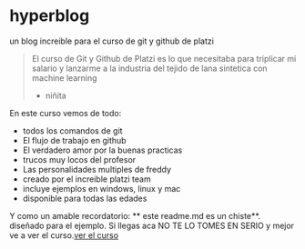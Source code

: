 # hyperblog
un blog increible para el curso de git y github de platzi
>El curso de Git y Github de Platzi es lo que necesitaba para triplicar mi  salario y lanzarme a la industria del tejido de lana sintetica con machine  learning
> - niñita

En este curso vemos de todo:
* todos los comandos de git
* El flujo de trabajo en github
* El verdadero amor por la buenas practicas 
* trucos muy locos del profesor
* Las personalidades multiples de freddy
* creado por el increible platzi team
* incluye ejemplos en windows, linux y mac
* disponible para todas las edades

Y como un amable recordatorio:  ** este readme.md es un chiste**. diseñado para el ejemplo. Si llegas aca NO TE LO TOMES EN SERIO y mejor ve a ver  el curso.[ver el curso](http://https://platzi.com/clases/1557-git-github/19977-readmemd-es-una-excelente-practica/ "ver el curso") 
